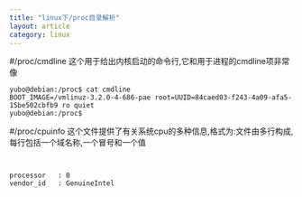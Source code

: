 ```yaml
---
title: "linux下/proc目录解析"
layout: article
category: linux
---
```

#/proc/cmdline
这个用于给出内核启动的命令行,它和用于进程的cmdline项非常像

```
yubo@debian:/proc$ cat cmdline
BOOT_IMAGE=/vmlinuz-3.2.0-4-686-pae root=UUID=84caed03-f243-4a09-afa5-15be502cbfb9 ro quiet
yubo@debian:/proc$

```
#/proc/cpuinfo
这个文件提供了有关系统cpu的多种信息,格式为:文件由多行构成,每行包括一个域名称,一个冒号和一个值

```


processor	: 0
vendor_id	: GenuineIntel
```
